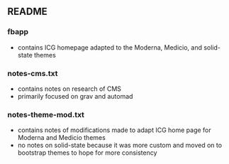 ## README

### fbapp 
- contains ICG homepage adapted to the Moderna, Medicio, and solid-state themes

### notes-cms.txt
- contains notes on research of CMS
- primarily focused on grav and automad

### notes-theme-mod.txt
- contains notes of modifications made to adapt ICG home page for Moderna and Medicio themes
- no notes on solid-state because it was more custom and moved on to bootstrap themes to hope for more consistency
